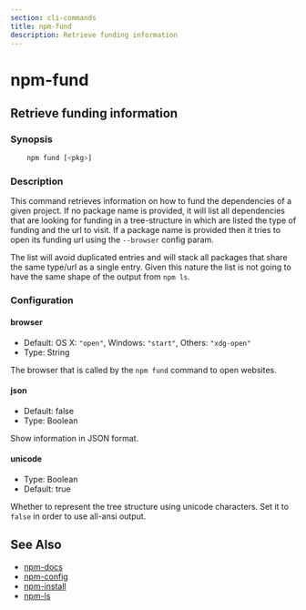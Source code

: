 ```yaml
---
section: cli-commands
title: npm-fund
description: Retrieve funding information
---
```


# npm-fund

## Retrieve funding information

### Synopsis

```bash
    npm fund [<pkg>]
```

### Description

This command retrieves information on how to fund the dependencies of
a given project. If no package name is provided, it will list all
dependencies that are looking for funding in a tree-structure in which
are listed the type of funding and the url to visit. If a package name
is provided then it tries to open its funding url using the `--browser`
config param.

The list will avoid duplicated entries and will stack all packages
that share the same type/url as a single entry. Given this nature the
list is not going to have the same shape of the output from `npm ls`.

### Configuration

#### browser

* Default: OS X: `"open"`, Windows: `"start"`, Others: `"xdg-open"`
* Type: String

The browser that is called by the `npm fund` command to open websites.

#### json

* Default: false
* Type: Boolean

Show information in JSON format.

#### unicode

* Type: Boolean
* Default: true

Whether to represent the tree structure using unicode characters.
Set it to `false` in order to use all-ansi output.

## See Also

* [npm-docs](/cli-commands/npm-docs)
* [npm-config](/cli-commands/npm-config)
* [npm-install](/cli-commands/npm-install)
* [npm-ls](/cli-commands/npm-ls)
